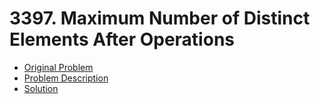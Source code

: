# 3397. Maximum Number of Distinct Elements After Operations

- [Original Problem](https://leetcode.com/problems/maximum-number-of-distinct-elements-after-operations/description/)
- [Problem Description](description)
- [Solution](solution)